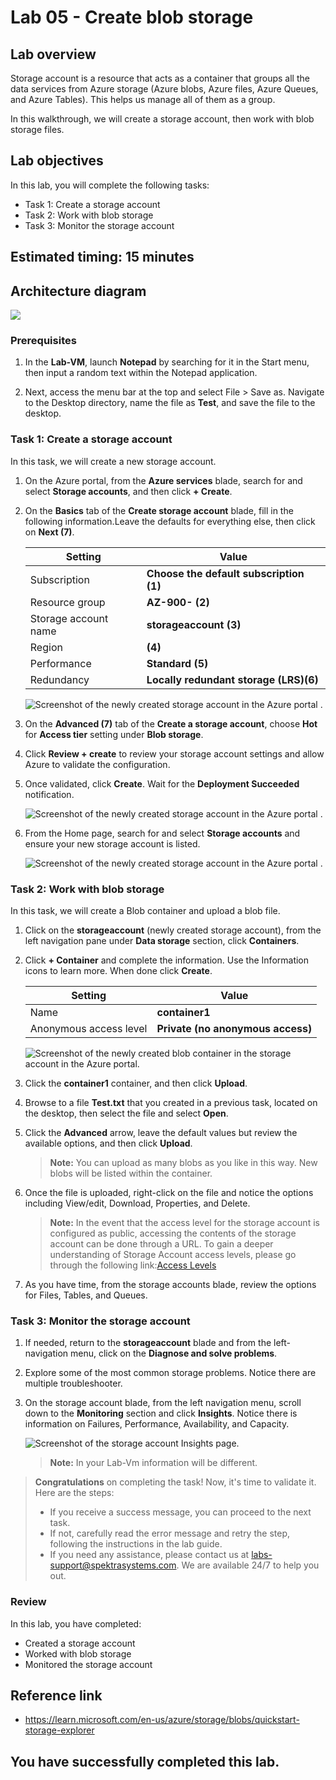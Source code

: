 # Lab 05 - Create blob storage

## Lab overview

Storage account is a resource that acts as a container that groups all the data services from Azure storage (Azure blobs, Azure files, Azure Queues, and Azure Tables). This helps us manage all of them as a group.

In this walkthrough, we will create a storage account, then work with blob storage files.

## Lab objectives

In this lab, you will complete the following tasks:

+ Task 1: Create a storage account
+ Task 2: Work with blob storage
+ Task 3: Monitor the storage account

## Estimated timing: 15 minutes

## Architecture diagram

![](../images/az900lab05.PNG) 

### Prerequisites

1. In the **Lab-VM**, launch **Notepad** by searching for it in the Start menu, then input a random text within the Notepad application.

1. Next, access the menu bar at the top and select File > Save as. Navigate to the Desktop directory, name the file as **Test**, and save the file to the desktop.

### Task 1: Create a storage account

In this task, we will create a new storage account. 

1. On the Azure portal, from the **Azure services** blade, search for and select **Storage accounts**, and then click **+ Create**. 

1. On the **Basics** tab of the **Create storage account** blade, fill in the following information.Leave the defaults for everything else, then click on **Next (7)**.

    | Setting | Value | 
    | --- | --- |
    | Subscription | **Choose the default subscription (1)** |
    | Resource group | **AZ-900-<inject key="DeploymentID" enableCopy="false"/> (2)** |
    | Storage account name | **storageaccount<inject key="DeploymentID" enableCopy="false" /> (3)** |
    | Region | **<inject key="Region" enableCopy="false"/> (4)**  |
    | Performance | **Standard (5)** |
    | Redundancy | **Locally redundant storage (LRS)(6)** |
    
      ![Screenshot of the newly created storage account in the Azure portal .](../images/5-1.png)

1. On the **Advanced (7)** tab of the **Create a storage account**, choose **Hot** for **Access tier** setting under **Blob storage**.

1. Click **Review + create** to review your storage account settings and allow Azure to validate the configuration. 

1. Once validated, click **Create**. Wait for the **Deployment Succeeded** notification.

   ![Screenshot of the newly created storage account in the Azure portal .](../images/5-2.png)

1. From the Home page, search for and select **Storage accounts** and ensure your new storage account is listed.

    ![Screenshot of the newly created storage account in the Azure portal .](../images/storageaccount.png)

### Task 2: Work with blob storage

In this task, we will create a Blob container and upload a blob file. 

1. Click on the **storageaccount<inject key="DeploymentID" enableCopy="false" />** (newly created storage account), from the left navigation pane under **Data storage** section, click **Containers**.

1. Click **+ Container** and complete the information. Use the Information icons to learn more. When done click **Create**.

   | Setting | Value |
   | ---- | ---- |
   | Name | **container1**|
   | Anonymous access level| **Private (no anonymous access)** |
    
    ![Screenshot of the newly created blob container in the storage account in the Azure portal.](../images/containers.png)

1. Click the **container1** container, and then click **Upload**.

1. Browse to a file **Test.txt** that you created in a previous task, located on the desktop, then select the file and select **Open**.
  
1. Click the **Advanced** arrow, leave the default values but review the available options, and then click **Upload**.

    >**Note:** You can upload as many blobs as you like in this way. New blobs will be listed within the container.

1. Once the file is uploaded, right-click on the file and notice the options including View/edit, Download, Properties, and Delete. 

   >**Note:** In the event that the access level for the storage account is configured as public, accessing the contents of the storage account can be done through a URL. To gain a deeper understanding of Storage Account access levels, please go through the following link:[Access Levels](https://learn.microsoft.com/en-us/azure/storage/blobs/anonymous-read-access-configure?tabs=portal)

1. As you have time, from the storage accounts blade, review the options for Files, Tables, and Queues.

### Task 3: Monitor the storage account

1. If needed, return to the **storageaccount<inject key="DeploymentID" enableCopy="false" />** blade and from the left-navigation menu, click on the **Diagnose and solve problems**. 

1. Explore some of the most common storage problems. Notice there are multiple troubleshooter.

1. On the storage account blade, from the left navigation menu, scroll down to the **Monitoring** section and click **Insights**. Notice there is information on Failures, Performance, Availability, and Capacity.

    ![Screenshot of the storage account Insights page.](../images/AZ-9000503.png)

    >**Note:** In your Lab-Vm information will be different.

<validation step="8f85ae2c-c70e-4d55-9443-7e1b7e19a6cf" />

> **Congratulations** on completing the task! Now, it's time to validate it. Here are the steps:
> - If you receive a success message, you can proceed to the next task.
> - If not, carefully read the error message and retry the step, following the instructions in the lab guide. 
> - If you need any assistance, please contact us at labs-support@spektrasystems.com. We are available 24/7 to help you out.

### Review
In this lab, you have completed:
- Created a storage account
- Worked with blob storage
- Monitored the storage account

## Reference link

- https://learn.microsoft.com/en-us/azure/storage/blobs/quickstart-storage-explorer

## You have successfully completed this lab.
